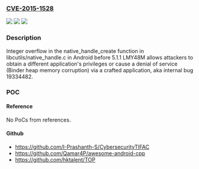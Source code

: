 ### [CVE-2015-1528](https://cve.mitre.org/cgi-bin/cvename.cgi?name=CVE-2015-1528)
![](https://img.shields.io/static/v1?label=Product&message=n%2Fa&color=blue)
![](https://img.shields.io/static/v1?label=Version&message=n%2Fa&color=blue)
![](https://img.shields.io/static/v1?label=Vulnerability&message=n%2Fa&color=brighgreen)

### Description

Integer overflow in the native_handle_create function in libcutils/native_handle.c in Android before 5.1.1 LMY48M allows attackers to obtain a different application's privileges or cause a denial of service (Binder heap memory corruption) via a crafted application, aka internal bug 19334482.

### POC

#### Reference
No PoCs from references.

#### Github
- https://github.com/I-Prashanth-S/CybersecurityTIFAC
- https://github.com/Qamar4P/awesome-android-cpp
- https://github.com/hktalent/TOP

